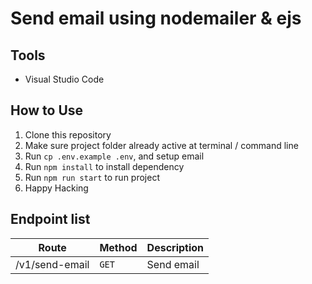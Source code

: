 # Send email using nodemailer & ejs

## Tools

- Visual Studio Code

## How to Use

1. Clone this repository
2. Make sure project folder already active at terminal / command line
3. Run `cp .env.example .env`, and setup email
4. Run `npm install` to install dependency
5. Run `npm run start` to run project
6. Happy Hacking

## Endpoint list

| Route          | Method | Description |
| -------------- | ------ | ----------- |
| /v1/send-email | `GET`  | Send email  |
